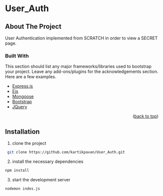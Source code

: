 # User_Auth

## About The Project
User Authentication implemented from SCRATCH in order to view a SECRET page. 

### Built With

This section should list any major frameworks/libraries used to bootstrap your project. Leave any add-ons/plugins for the acknowledgements section. Here are a few examples.

* [Express.js](http://expressjs.com/)
* [Ejs](https://ejs.co/)
* [Mongoose](https://mongoosejs.com/)
* [Bootstrap](https://getbootstrap.com)
* [JQuery](https://jquery.com)

<p align="right">(<a href="#top">back to top</a>)</p>

## Installation
1) clone the project
```bash
 git clone https://github.com/kartikpavan/User_Auth.git
```
2) install the necessary dependencies
``` bash
npm install
```
3) start the development server
``` bash
nodemon indes.js
```

